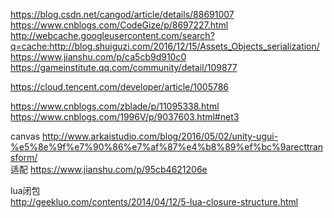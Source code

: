 https://blog.csdn.net/cangod/article/details/88691007  
https://www.cnblogs.com/CodeGize/p/8697227.html  
http://webcache.googleusercontent.com/search?q=cache:http://blog.shuiguzi.com/2016/12/15/Assets_Objects_serialization/  
https://www.jianshu.com/p/ca5cb9d910c0  
https://gameinstitute.qq.com/community/detail/109877 

https://cloud.tencent.com/developer/article/1005786

https://www.cnblogs.com/zblade/p/11095338.html
https://www.cnblogs.com/1996V/p/9037603.html#net3

canvas 
http://www.arkaistudio.com/blog/2016/05/02/unity-ugui-%e5%8e%9f%e7%90%86%e7%af%87%e4%b8%89%ef%bc%9arecttransform/  
适配
https://www.jianshu.com/p/95cb4621206e   

lua闭包  
http://geekluo.com/contents/2014/04/12/5-lua-closure-structure.html  

